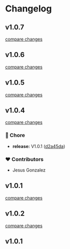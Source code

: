 # Changelog


## v1.0.7

[compare changes](https://github.com/Jesus-Glez60/nuxt-papa-parse/compare/v1.0.6...v1.0.7)

## v1.0.6

[compare changes](https://github.com/Jesus-Glez60/nuxt-papa-parse/compare/v1.0.5...v1.0.6)

## v1.0.5

[compare changes](https://github.com/Jesus-Glez60/nuxt-papa-parse/compare/v1.0.4...v1.0.5)

## v1.0.4

[compare changes](https://github.com/Jesus-Glez60/nuxt-papa-parse/compare/v1.0.2...v1.0.4)

### 🏡 Chore

- **release:** V1.0.1 ([d2a45da](https://github.com/Jesus-Glez60/nuxt-papa-parse/commit/d2a45da))

### ❤️ Contributors

- Jesus Gonzalez

## v1.0.1

[compare changes](https://github.com/Jesus-Glez60/nuxt-papa-parse/compare/v1.0.2...v1.0.1)

## v1.0.2

[compare changes](https://github.com/Jesus-Glez60/nuxt-papa-parse/compare/v1.0.1...v1.0.2)

## v1.0.1

